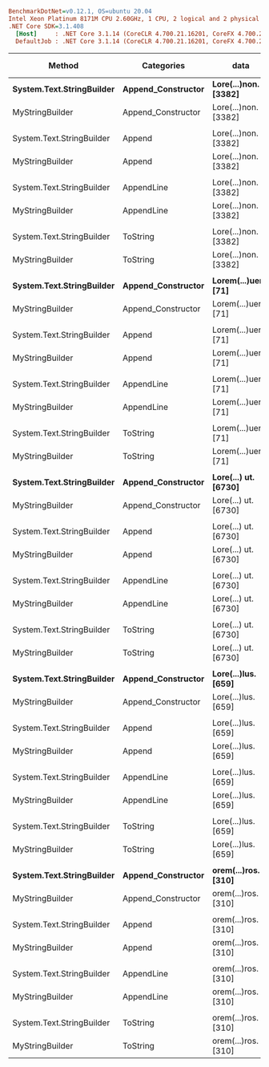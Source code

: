 ``` ini

BenchmarkDotNet=v0.12.1, OS=ubuntu 20.04
Intel Xeon Platinum 8171M CPU 2.60GHz, 1 CPU, 2 logical and 2 physical cores
.NET Core SDK=3.1.408
  [Host]     : .NET Core 3.1.14 (CoreCLR 4.700.21.16201, CoreFX 4.700.21.16208), X64 RyuJIT
  DefaultJob : .NET Core 3.1.14 (CoreCLR 4.700.21.16201, CoreFX 4.700.21.16208), X64 RyuJIT


```
|                    Method |         Categories |                 data |         Mean |        Error |       StdDev |       Median | Ratio | RatioSD |  Gen 0 |  Gen 1 | Gen 2 | Allocated |
|-------------------------- |------------------- |--------------------- |-------------:|-------------:|-------------:|-------------:|------:|--------:|-------:|-------:|------:|----------:|
| **System.Text.StringBuilder** | **Append_Constructor** | **Lore(...)non. [3382]** |  **1,332.66 ns** |    **26.475 ns** |    **56.991 ns** |  **1,324.13 ns** |  **1.00** |    **0.00** | **0.3643** | **0.0076** |     **-** |    **6840 B** |
|           MyStringBuilder | Append_Constructor | Lore(...)non. [3382] | 18,763.65 ns |    18.835 ns |    17.619 ns | 18,765.55 ns | 13.56 |    0.53 | 0.7324 |      - |     - |   14144 B |
|                           |                    |                      |              |              |              |              |       |         |        |        |       |           |
| System.Text.StringBuilder |             Append | Lore(...)non. [3382] |  1,473.19 ns |    10.952 ns |    10.245 ns |  1,476.41 ns |  1.00 |    0.00 | 0.3681 | 0.0076 |     - |    6912 B |
|           MyStringBuilder |             Append | Lore(...)non. [3382] | 18,610.37 ns |    40.518 ns |    35.918 ns | 18,607.84 ns | 12.62 |    0.08 | 0.7324 |      - |     - |   14144 B |
|                           |                    |                      |              |              |              |              |       |         |        |        |       |           |
| System.Text.StringBuilder |         AppendLine | Lore(...)non. [3382] |  2,637.25 ns |    48.012 ns |    44.910 ns |  2,635.63 ns |  1.00 |    0.00 | 0.7324 | 0.0343 |     - |   13752 B |
|           MyStringBuilder |         AppendLine | Lore(...)non. [3382] | 18,653.60 ns |    30.366 ns |    28.404 ns | 18,653.56 ns |  7.08 |    0.12 | 0.7324 |      - |     - |   14144 B |
|                           |                    |                      |              |              |              |              |       |         |        |        |       |           |
| System.Text.StringBuilder |           ToString | Lore(...)non. [3382] |  3,988.55 ns |    60.088 ns |    56.206 ns |  3,993.79 ns |  1.00 |    0.00 | 1.0986 | 0.0458 |     - |   20544 B |
|           MyStringBuilder |           ToString | Lore(...)non. [3382] | 26,739.62 ns |   124.726 ns |   116.669 ns | 26,725.23 ns |  6.71 |    0.09 | 1.4648 | 0.0305 |     - |   27728 B |
|                           |                    |                      |              |              |              |              |       |         |        |        |       |           |
| **System.Text.StringBuilder** | **Append_Constructor** | **Lorem(...)uere. [71]** |     **69.56 ns** |     **0.852 ns** |     **0.797 ns** |     **69.79 ns** |  **1.00** |    **0.00** | **0.0114** |      **-** |     **-** |     **216 B** |
|           MyStringBuilder | Append_Constructor | Lorem(...)uere. [71] |    607.39 ns |    11.801 ns |    12.119 ns |    607.31 ns |  8.72 |    0.24 | 0.1116 |      - |     - |    2096 B |
|                           |                    |                      |              |              |              |              |       |         |        |        |       |           |
| System.Text.StringBuilder |             Append | Lorem(...)uere. [71] |    127.43 ns |     1.039 ns |     0.972 ns |    127.33 ns |  1.00 |    0.00 | 0.0153 |      - |     - |     288 B |
|           MyStringBuilder |             Append | Lorem(...)uere. [71] |    614.05 ns |    11.710 ns |    10.954 ns |    613.31 ns |  4.82 |    0.08 | 0.1116 |      - |     - |    2096 B |
|                           |                    |                      |              |              |              |              |       |         |        |        |       |           |
| System.Text.StringBuilder |         AppendLine | Lorem(...)uere. [71] |    211.78 ns |     1.625 ns |     1.520 ns |    211.87 ns |  1.00 |    0.00 | 0.0269 |      - |     - |     504 B |
|           MyStringBuilder |         AppendLine | Lorem(...)uere. [71] |    603.07 ns |     9.578 ns |     8.959 ns |    600.46 ns |  2.85 |    0.05 | 0.1116 |      - |     - |    2096 B |
|                           |                    |                      |              |              |              |              |       |         |        |        |       |           |
| System.Text.StringBuilder |           ToString | Lorem(...)uere. [71] |    279.26 ns |     2.416 ns |     2.142 ns |    279.98 ns |  1.00 |    0.00 | 0.0358 |      - |     - |     672 B |
|           MyStringBuilder |           ToString | Lorem(...)uere. [71] |    784.59 ns |    13.587 ns |    18.599 ns |    781.83 ns |  2.82 |    0.09 | 0.1297 | 0.0010 |     - |    2432 B |
|                           |                    |                      |              |              |              |              |       |         |        |        |       |           |
| **System.Text.StringBuilder** | **Append_Constructor** | **Lore(...) ut. [6730]** |  **2,546.61 ns** |    **50.854 ns** |   **107.268 ns** |  **2,544.89 ns** |  **1.00** |    **0.00** | **0.7210** | **0.0305** |     **-** |   **13536 B** |
|           MyStringBuilder | Append_Constructor | Lore(...) ut. [6730] | 39,231.77 ns |    54.310 ns |    50.802 ns | 39,228.47 ns | 15.37 |    0.73 | 1.5869 | 0.0610 |     - |   30169 B |
|                           |                    |                      |              |              |              |              |       |         |        |        |       |           |
| System.Text.StringBuilder |             Append | Lore(...) ut. [6730] |  2,841.08 ns |    32.262 ns |    30.178 ns |  2,847.75 ns |  1.00 |    0.00 | 0.7248 | 0.0343 |     - |   13608 B |
|           MyStringBuilder |             Append | Lore(...) ut. [6730] | 39,124.04 ns |    81.670 ns |    76.394 ns | 39,133.09 ns | 13.77 |    0.15 | 1.5869 | 0.0610 |     - |   30168 B |
|                           |                    |                      |              |              |              |              |       |         |        |        |       |           |
| System.Text.StringBuilder |         AppendLine | Lore(...) ut. [6730] |  4,868.60 ns |    97.058 ns |   206.839 ns |  4,824.74 ns |  1.00 |    0.00 | 1.4496 | 0.1297 |     - |   27144 B |
|           MyStringBuilder |         AppendLine | Lore(...) ut. [6730] | 38,965.24 ns |   230.721 ns |   215.817 ns | 39,010.54 ns |  7.86 |    0.29 | 1.5869 | 0.0610 |     - |   30169 B |
|                           |                    |                      |              |              |              |              |       |         |        |        |       |           |
| System.Text.StringBuilder |           ToString | Lore(...) ut. [6730] |  6,760.61 ns |   126.845 ns |   124.578 ns |  6,780.28 ns |  1.00 |    0.00 | 2.1667 | 0.1755 |     - |   40632 B |
|           MyStringBuilder |           ToString | Lore(...) ut. [6730] | 56,440.45 ns | 1,117.567 ns | 1,491.919 ns | 55,484.66 ns |  8.43 |    0.17 | 3.0518 | 0.1831 |     - |   57144 B |
|                           |                    |                      |              |              |              |              |       |         |        |        |       |           |
| **System.Text.StringBuilder** | **Append_Constructor** |  **Lore(...)lus. [659]** |    **318.95 ns** |     **6.324 ns** |    **10.390 ns** |    **319.07 ns** |  **1.00** |    **0.00** | **0.0744** |      **-** |     **-** |    **1392 B** |
|           MyStringBuilder | Append_Constructor |  Lore(...)lus. [659] |  2,383.13 ns |     9.693 ns |     9.067 ns |  2,383.81 ns |  7.41 |    0.24 | 0.1106 |      - |     - |    2096 B |
|                           |                    |                      |              |              |              |              |       |         |        |        |       |           |
| System.Text.StringBuilder |             Append |  Lore(...)lus. [659] |    376.24 ns |     7.453 ns |     7.974 ns |    375.67 ns |  1.00 |    0.00 | 0.0782 |      - |     - |    1464 B |
|           MyStringBuilder |             Append |  Lore(...)lus. [659] |  2,418.87 ns |    18.890 ns |    15.774 ns |  2,423.21 ns |  6.44 |    0.16 | 0.1106 |      - |     - |    2096 B |
|                           |                    |                      |              |              |              |              |       |         |        |        |       |           |
| System.Text.StringBuilder |         AppendLine |  Lore(...)lus. [659] |    672.37 ns |    12.917 ns |    12.686 ns |    670.16 ns |  1.00 |    0.00 | 0.1526 | 0.0010 |     - |    2856 B |
|           MyStringBuilder |         AppendLine |  Lore(...)lus. [659] |  2,353.56 ns |     9.385 ns |     8.779 ns |  2,354.90 ns |  3.50 |    0.07 | 0.1106 |      - |     - |    2096 B |
|                           |                    |                      |              |              |              |              |       |         |        |        |       |           |
| System.Text.StringBuilder |           ToString |  Lore(...)lus. [659] |    951.49 ns |     9.938 ns |     9.296 ns |    951.53 ns |  1.00 |    0.00 | 0.2241 | 0.0019 |     - |    4200 B |
|           MyStringBuilder |           ToString |  Lore(...)lus. [659] |  3,502.47 ns |    13.375 ns |    12.511 ns |  3,504.86 ns |  3.68 |    0.04 | 0.2556 |      - |     - |    4784 B |
|                           |                    |                      |              |              |              |              |       |         |        |        |       |           |
| **System.Text.StringBuilder** | **Append_Constructor** |  **orem(...)ros. [310]** |    **159.57 ns** |     **2.105 ns** |     **1.866 ns** |    **159.93 ns** |  **1.00** |    **0.00** | **0.0372** |      **-** |     **-** |     **696 B** |
|           MyStringBuilder | Append_Constructor |  orem(...)ros. [310] |  1,331.49 ns |     3.641 ns |     3.040 ns |  1,332.30 ns |  8.35 |    0.10 | 0.1106 |      - |     - |    2096 B |
|                           |                    |                      |              |              |              |              |       |         |        |        |       |           |
| System.Text.StringBuilder |             Append |  orem(...)ros. [310] |    224.43 ns |     1.341 ns |     1.254 ns |    224.13 ns |  1.00 |    0.00 | 0.0410 |      - |     - |     768 B |
|           MyStringBuilder |             Append |  orem(...)ros. [310] |  1,340.10 ns |     4.320 ns |     3.830 ns |  1,340.49 ns |  5.97 |    0.03 | 0.1106 |      - |     - |    2096 B |
|                           |                    |                      |              |              |              |              |       |         |        |        |       |           |
| System.Text.StringBuilder |         AppendLine |  orem(...)ros. [310] |    402.80 ns |     4.435 ns |     4.149 ns |    401.20 ns |  1.00 |    0.00 | 0.0782 |      - |     - |    1464 B |
|           MyStringBuilder |         AppendLine |  orem(...)ros. [310] |  1,355.71 ns |     4.615 ns |     4.317 ns |  1,356.48 ns |  3.37 |    0.04 | 0.1106 |      - |     - |    2096 B |
|                           |                    |                      |              |              |              |              |       |         |        |        |       |           |
| System.Text.StringBuilder |           ToString |  orem(...)ros. [310] |    550.67 ns |     7.476 ns |     6.993 ns |    550.60 ns |  1.00 |    0.00 | 0.1125 |      - |     - |    2112 B |
|           MyStringBuilder |           ToString |  orem(...)ros. [310] |  2,046.44 ns |    34.064 ns |    31.863 ns |  2,040.31 ns |  3.72 |    0.09 | 0.1793 |      - |     - |    3392 B |
